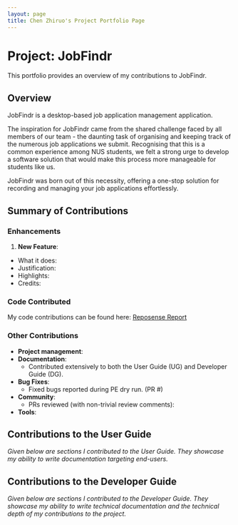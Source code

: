 ```yaml
---
layout: page
title: Chen Zhiruo's Project Portfolio Page
---
```

# Project: JobFindr

This portfolio provides an overview of my contributions to JobFindr.

## Overview
JobFindr is a desktop-based job application management application.

The inspiration for JobFindr came from the shared challenge faced by all members of our team - the daunting task of organising and keeping track of the numerous job applications we submit. Recognising that this is a common experience among NUS students, we felt a strong urge to develop a software solution that would make this process more manageable for students like us.

JobFindr was born out of this necessity, offering a one-stop solution for recording and managing your job applications effortlessly.

## Summary of Contributions

### Enhancements

1. **New Feature**:
  * What it does:
  * Justification:
  * Highlights:
  * Credits:

### Code Contributed
My code contributions can be found here: [Reposense Report](https://nus-cs2103-ay2324s1.github.io/tp-dashboard/?search=czhiruo&sort=groupTitle&sortWithin=title&timeframe=commit&mergegroup=&groupSelect=groupByRepos&breakdown=true&checkedFileTypes=docs~functional-code~test-code&since=2023-09-22)

### Other Contributions
* **Project management**:
* **Documentation**:
  * Contributed extensively to both the User Guide (UG) and Developer Guide (DG).
* **Bug Fixes**:
  * Fixed bugs reported during PE dry run. (PR #)
* **Community**:
  * PRs reviewed (with non-trivial review comments):
* **Tools**:

## Contributions to the User Guide
*Given below are sections I contributed to the User Guide. They showcase my ability to write documentation targeting end-users.*

## Contributions to the Developer Guide
*Given below are sections I contributed to the Developer Guide. They showcase my ability to write technical documentation and the technical depth of my contributions to the project.*
